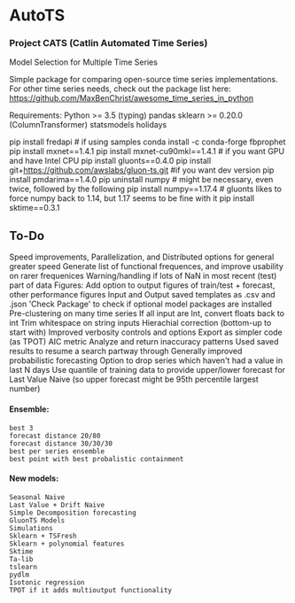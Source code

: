 # AutoTS
### Project CATS (Catlin Automated Time Series)
Model Selection for Multiple Time Series

Simple package for comparing open-source time series implementations.
For other time series needs, check out the package list here: https://github.com/MaxBenChrist/awesome_time_series_in_python

Requirements:
	Python >= 3.5 (typing)
	pandas
	sklearn >= 0.20.0 (ColumnTransformer)
	statsmodels
	holidays


pip install fredapi # if using samples
conda install -c conda-forge fbprophet
pip install mxnet==1.4.1
    pip install mxnet-cu90mkl==1.4.1 # if you want GPU and have Intel CPU
pip install gluonts==0.4.0
    pip install git+https://github.com/awslabs/gluon-ts.git #if you want dev version
pip install pmdarima==1.4.0 
pip uninstall numpy # might be necessary, even twice, followed by the following
pip install numpy==1.17.4 # gluonts likes to force numpy back to 1.14, but 1.17 seems to be fine with it
pip install sktime==0.3.1


## To-Do
Speed improvements, Parallelization, and Distributed options for general greater speed
Generate list of functional frequences, and improve usability on rarer frequenices
Warning/handling if lots of NaN in most recent (test) part of data
Figures: Add option to output figures of train/test + forecast, other performance figures
Input and Output saved templates as .csv and .json
'Check Package' to check if optional model packages are installed
Pre-clustering on many time series
If all input are Int, convert floats back to int
Trim whitespace on string inputs
Hierachial correction (bottom-up to start with)
Improved verbosity controls and options
Export as simpler code (as TPOT)
AIC metric
Analyze and return inaccuracy patterns
Used saved results to resume a search partway through
Generally improved probabilistic forecasting
Option to drop series which haven't had a value in last N days
Use quantile of training data to provide upper/lower forecast for Last Value Naive (so upper forecast might be 95th percentile largest number)

#### Ensemble:
	best 3
	forecast distance 20/80
	forecast distance 30/30/30
	best per series ensemble
	best point with best probalistic containment
#### New models:
	Seasonal Naive
	Last Value + Drift Naive
	Simple Decomposition forecasting
	GluonTS Models
	Simulations
	Sklearn + TSFresh
	Sklearn + polynomial features
	Sktime
	Ta-lib
	tslearn
	pydlm
	Isotonic regression
	TPOT if it adds multioutput functionality
	

